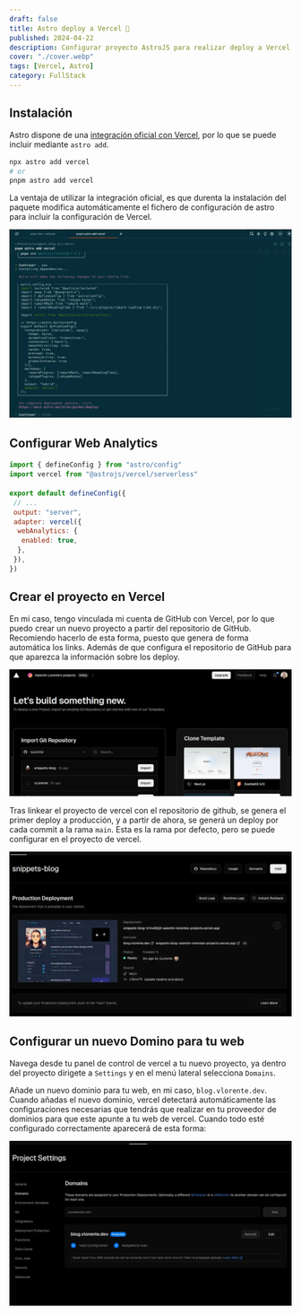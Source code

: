 ```yaml
---
draft: false
title: Astro deploy a Vercel 🚀
published: 2024-04-22
description: Configurar proyecto AstroJS para realizar deploy a Vercel.
cover: "./cover.webp"
tags: [Vercel, Astro]
category: FullStack
---
```


## Instalación

Astro dispone de una [integración oficial con Vercel](https://docs.astro.build/en/guides/integrations-guide/vercel/), por lo que se puede incluir mediante `astro add`.

```bash
npx astro add vercel
# or
pnpm astro add vercel
```

La ventaja de utilizar la integración oficial, es que durenta la instalación del paquete modifica automáticamente el fichero de configuración de astro para incluir la configuración de Vercel.

![AutoUpdate Astro Config](./autoupdate-astro-config.webp)

## Configurar Web Analytics

```javascript
import { defineConfig } from "astro/config"
import vercel from "@astrojs/vercel/serverless"

export default defineConfig({
 // ...
 output: "server",
 adapter: vercel({
  webAnalytics: {
   enabled: true,
  },
 }),
})
```

## Crear el proyecto en Vercel

En mi caso, tengo vinculada mi cuenta de GitHub con Vercel, por lo que puedo crear un nuevo proyecto a partir del repositorio de GitHub. Recomiendo hacerlo de esta forma, puesto que genera de forma automática los links. Además de que configura el repositorio de GitHub para que aparezca la información sobre los deploy.

![Vercel Create New Project](./vercel-create.webp)

Tras linkear el proyecto de vercel con el repositorio de github, se genera el primer deploy a producción, y a partir de ahora, se generá un deploy por cada commit a la rama `main`. Esta es la rama por defecto, pero se puede configurar en el proyecto de vercel.

![Vercel Project Deployed](./vercel-deployed.webp)

## Configurar un nuevo Domino para tu web

Navega desde tu panel de control de vercel a tu nuevo proyecto, ya dentro del proyecto dirigete a `Settings` y en el menú lateral selecciona `Domains`.

Añade un nuevo dominio para tu web, en mi caso, `blog.vlorente.dev`. Cuando añadas el nuevo dominio, vercel detectará automáticamente las configuraciones necesarias que tendrás que realizar en tu proveedor de dominios para que este apunte a tu web de vercel. Cuando todo esté configurado correctamente aparecerá de esta forma:

![Vercel New Domain](./vercel-new-domain.webp)
